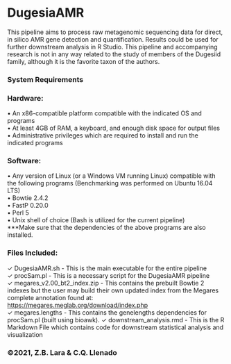 # DugesiaAMR
This pipeline aims to process raw metagenomic sequencing data for direct, in silico AMR gene detection and quantification. Results could be used for further downstream analysis in R Studio. This pipeline and accompanying research is not in any way related to the study of members of the Dugesiid family, although it is the favorite taxon of the authors.

### System Requirements
###  Hardware:
• An x86-compatible platform compatible with the indicated OS and programs \
• At least 4GB of RAM, a keyboard, and enough disk space for output files \
• Administrative privileges which are required to install and run the indicated programs
### Software: 
• Any version of Linux (or a Windows VM running Linux) compatible with the following programs (Benchmarking was performed on Ubuntu 16.04 LTS) \
• Bowtie 2.4.2 \
• FastP 0.20.0 \
• Perl 5 \
    • Unix shell of choice (Bash is utilized for the current pipeline) \
    ***Make sure that the dependencies of the above programs are also installed.
    
### Files Included:
  ✓ DugesiaAMR.sh - This is the main executable for the entire pipeline \
  ✓ procSam.pl - This is a necessary script for the DugesiaAMR pipeline \
  ✓ megares_v2.00_bt2_index.zip - This contains the prebuilt Bowtie 2 indexes but the user may build their own updated index from the Megares complete annotation found at:      https://megares.meglab.org/download/index.php \
  ✓ megares.lengths - This contains the genelengths dependencies for procSam.pl (built using bioawk).
  ✓ downstream_analysis.rmd - This is the R Markdown File which contains code for downstream statistical analysis and visualization
    
### ©2021, Z.B. Lara & C.Q. Llenado
